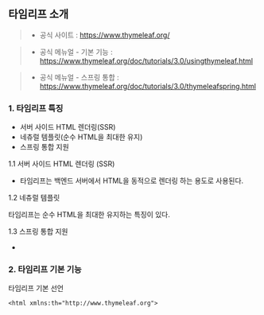 ## 타임리프 소개


> - 공식 사이트 : https://www.thymeleaf.org/

> - 공식 메뉴얼 - 기본 기능 : https://www.thymeleaf.org/doc/tutorials/3.0/usingthymeleaf.html

> - 공식 메뉴얼 - 스프링 통합 : https://www.thymeleaf.org/doc/tutorials/3.0/thymeleafspring.html

### 1.  타임리프 특징 

- 서버 사이드 HTML 렌더링(SSR)
- 네츄럴 템플릿(순수 HTML을 최대한 유지)
- 스프링 통합 지원

1.1 서버 사이드 HTML 렌더링 (SSR)
- 타임리프는 백엔드 서버에서 HTML을 동적으로 렌더링 하는 용도로 사용된다.

1.2 네츄럴 템플릿

타임리프는 순수 HTML을 최대한 유지하는 특징이 있다.

1.3 스프링 통합 지원

- 


### 2. 타임리프 기본 기능

타임리프 기본 선언

`<html xmlns:th="http://www.thymeleaf.org">`




